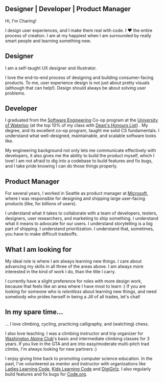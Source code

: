## Designer | Developer | Product Manager

Hi, I'm Charing!

I design user experiences, and I make them real with code. I ♥ the entire process of creation. I am at my happiest when I am surrounded by really smart people and learning something new.

## Designer
I am a self-taught UX designer and illustrator.

I love the end-to-end process of designing and building consumer-facing products. To me, user experience design is not just about pretty visuals (although that can help!). Design should always be about solving user problems. 

## Developer
I graduated from the [Software Engineering](https://uwaterloo.ca/software-engineering/) Co-op program at the [University of Waterloo](http://uwaterloo.ca) (at the top 10% of my class with [Dean's Honours List](https://ugradcalendar.uwaterloo.ca/page/ENG-Deans-Honours-List)) . My degree, and its excellent co-op program, taught me solid CS fundamentals. I understand what well-designed, maintainable, and scalable software looks like.

My engineering background not only lets me communicate effectively with developers, it also gives me the ability to build the product myself, which I love! I am not afraid to dig into a codebase to build features and fix bugs, and I take pride knowing I can do those things properly.

## Product Manager
For several years, I worked in Seattle as product manager at [Microsoft](http://microsoft.com), where I was responsible for designing and shipping large user-facing products (like, for *billions* of users). 

I understand what it takes to collaborate with a team of developers, testers, designers, user researchers, and marketing to ship something. I understand what it means to advocate for our users. I understand storytelling is a big part of shipping. I understand prioritization. I understand that, sometimes, you have to make difficult tradeoffs.

## What I am looking for
My ideal role is where I am always learning new things. I care about advancing my skills in all three of the areas above. I am always more interested in the kind of work I do, than the title I carry.

I currently have a slight preference for roles with more design work, because that feels like an area where I have most to learn :) If you are looking for someone who is *relentless* about learning new things, and need somebody who prides herself in being a Jill of all trades, let's chat!

## In my spare time...
... I love climbing, cycling, practicing calligraphy, and (watching) chess. 

I also love teaching. I was a climbing instructor and trip organizer for [Washington Alpine Club](http://washingtonalpineclub.org)'s basic and intermediate climbing classes for 3 years. If you live in the GTA and are into easy/moderate multi-pitch trad climbs, I'm always looking for new partners :)

I enjoy giving time back to promoting computer science education. In the past, I've volunteered as mentor and instructor with organizations like [Ladies Learning Code](http://ladieslearningcode.com), [Kids Learning Code](http://kidslearningcode.com) and [DigiGirlz](https://www.microsoft.com/en-us/diversity/programs/digigirlz/default.aspx). I also regularly build features and fix bugs for [Code.org](http://code.org).
